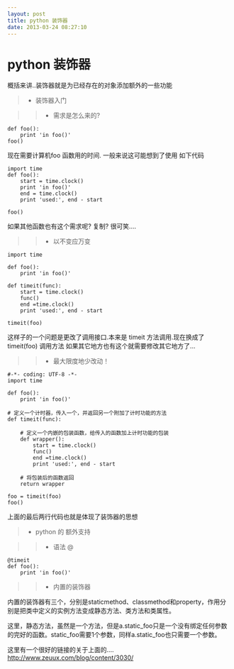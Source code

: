 ```yaml
---
layout: post
title: python 装饰器
date: 2013-03-24 08:27:10
---
```


python 装饰器
==================

概括来讲..装饰器就是为已经存在的对象添加额外的一些功能

>* 装饰器入门

>>* 需求是怎么来的?

    def foo():
        print 'in foo()'     
    foo()

现在需要计算机foo 函数用的时间. 一般来说这可能想到了使用 如下代码

    import time
    def foo():
        start = time.clock()
        print 'in foo()'
        end = time.clock()
        print 'used:', end - start
     
    foo()

如果其他函数也有这个需求呢? 复制? 很可笑....

>>* 以不变应万变


    import time
     
    def foo():
        print 'in foo()'
     
    def timeit(func):
        start = time.clock()
        func()
        end =time.clock()
        print 'used:', end - start
     
    timeit(foo)

这样子的一个问题是更改了调用接口.本来是  timeit 方法调用.现在换成了 timeit(foo) 调用方法
如果其它地方也有这个就需要修改其它地方了...

>>* 最大限度地少改动！


    #-*- coding: UTF-8 -*-
    import time
     
    def foo():
        print 'in foo()'
     
    # 定义一个计时器，传入一个，并返回另一个附加了计时功能的方法
    def timeit(func):
         
        # 定义一个内嵌的包装函数，给传入的函数加上计时功能的包装
        def wrapper():
            start = time.clock()
            func()
            end =time.clock()
            print 'used:', end - start
         
        # 将包装后的函数返回
        return wrapper
     
    foo = timeit(foo)
    foo()

上面的最后两行代码也就是体现了装饰器的思想

>* python 的 额外支持

>>* 语法 @ 


    @timeit
    def foo():
        print 'in foo()'

>>* 内置的装饰器

内置的装饰器有三个，分别是staticmethod、classmethod和property，作用分别是把类中定义的实例方法变成静态方法、类方法和类属性。

这里，静态方法，虽然是一个方法，但是a.static_foo只是一个没有绑定任何参数的完好的函数。static_foo需要1个参数，同样a.static_foo也只需要一个参数。


这里有一个很好的链接的关于上面的....
http://www.zeuux.com/blog/content/3030/

















